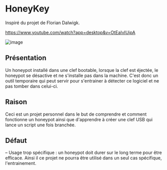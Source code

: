# HoneyKey


Inspiré du projet de Florian Dalwigk.

https://www.youtube.com/watch?app=desktop&v=OtEaIvIUipA

![image](https://github.com/user-attachments/assets/612d7f80-0de2-4a8b-98de-c95a105cc511)


## Présentation

Un honeypot installé dans une clef bootable, lorsque la clef est éjectée, le honeypot se désactive et ne s'installe pas dans la machine.
C'est donc un outil temporaire qui peut servir pour s'entrainer à détecter ce logiciel et ne pas tomber dans celui-ci.

## Raison

Ceci est un projet personnel dans le but de comprendre et comment fonctionne un honeypot ainsi que d'apprendre à créer une clef USB qui lance un script une fois branchée.

## Défaut

– Usage trop spécifique : un honeypot doit durer sur le long terme pour être efficace. Ainsi il ce projet ne pourra être utilisé dans un seul cas spécifique, l'entrainement.
